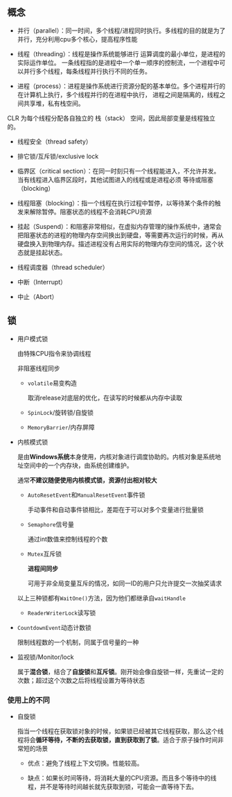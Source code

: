 ## 概念


* 并行（parallel）：同一时间，多个线程/进程同时执行。多线程的目的就是为了并行，充分利用cpu多个核心，提高程序性能

* 线程（threading）：线程是操作系统能够进行 运算调度的最小单位，是进程的实际运作单位。
一条线程指的是进程中一个单一顺序的控制流，一个进程中可以并行多个线程，每条线程并行执行不同的任务。

* 进程（process）：进程是操作系统进行资源分配的基本单位。多个进程并行的在计算机上执行，多个线程并行的在进程中执行，
进程之间是隔离的，线程之间共享堆，私有栈空间。

CLR 为每个线程分配各自独立的 栈（stack） 空间，因此局部变量是线程独立的。

* 线程安全（thread safety）

* 排它锁/互斥锁/exclusive lock 

* 临界区（critical section）：在同一时刻只有一个线程能进入，不允许并发。当有线程进入临界区段时，其他试图进入的线程或是进程必须 等待或阻塞（blocking）

* 线程阻塞（blocking）：指一个线程在执行过程中暂停，以等待某个条件的触发来解除暂停。阻塞状态的线程不会消耗CPU资源

* 挂起（Suspend）：和阻塞非常相似，在虚拟内存管理的操作系统中，通常会把阻塞状态的进程的物理内存空间换出到硬盘，等需要再次运行的时候，再从硬盘换入到物理内存。描述进程没有占用实际的物理内存空间的情况，这个状态就是挂起状态。

* 线程调度器（thread scheduler）

* 中断（Interrupt）

* 中止（Abort）

## 锁



* 用户模式锁

    由特殊CPU指令来协调线程

    非阻塞线程同步

    * ```volatile```易变构造

        取消release对底层的优化，在读写的时候都从内存中读取

    * ```SpinLock```/旋转锁/自旋锁

    * ```MemoryBarrier```/内存屏障

* 内核模式锁

    是由**Windows系统**本身使用，内核对象进行调度协助的。内核对象是系统地址空间中的一个内存块，由系统创建维护。

    通常**不建议随便使用内核模式锁，资源付出相对较大**

    * ```AutoResetEvent```和```ManualResetEvent```事件锁

        手动事件和自动事件锁相比，差距在于可以对多个变量进行批量锁

    * ```Semaphore```信号量

        通过int数值来控制线程的个数

    * ```Mutex```互斥锁

        **进程间同步**

        可用于非全局变量互斥的情况，如同一ID的用户只允许提交一次抽奖请求

    以上三种锁都有```WaitOne()```方法，因为他们都继承自```waitHandle```

    * ```ReaderWriterLock```读写锁

* ```CountdownEvent```动态计数锁

    限制线程数的一个机制，同属于信号量的一种


* 监视锁/Monitor/lock

    属于**混合锁**，结合了**自旋锁**和**互斥锁**。刚开始会像自旋锁一样，先重试一定的次数；超过这个次数之后将线程设置为等待状态



### 使用上的不同

* 自旋锁

    指当一个线程在获取锁对象的时候，如果锁已经被其它线程获取，那么这个线程将会**循环等待，不断的去获取锁，直到获取到了锁**。适合于原子操作时间非常短的场景

    * 优点：避免了线程上下文切换。性能较高。

    * 缺点：如果长时间等待，将消耗大量的CPU资源。而且多个等待中的线程，并不是等待时间越长就先获取到锁，可能会一直等待下去。